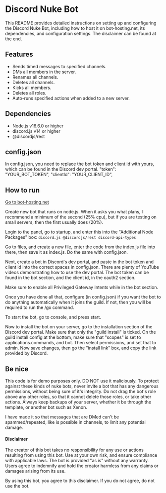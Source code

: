 
# Discord Nuke Bot

This README provides detailed instructions on setting up and configuring the Discord Nuke Bot, including how to host it on bot-hosting.net, its dependencies, and configuration settings. The disclaimer can be found at the end.



## Features

- Sends timed messages to specified channels.
- DMs all members in the server.
- Renames all channels.
- Deletes all channels.
- Kicks all members.
- Deletes all roles.
- Auto-runs specified actions when added to a new server.

## Dependencies


- Node.js v16.6.0 or higher
- discord.js v14 or higher
- @discordjs/rest
## config.json

In config.json, you need to replace the bot token and client id with yours, which can be found in the Discord dev portal.
    "token": "YOUR_BOT_TOKEN",
    "clientId": "YOUR_CLIENT_ID",
## How to run

[Go to bot-hosting.net](https://bot-hosting.net/?aff=935849927832109176)

Create new bot that runs on node.js.
When it asks you what plans, I recommend a minimum of the second (25% cpu), but if you are testing on small servers, then the first usually does (20%).

Login to the panel, go to startup, and enter this into the "Additional Node Packages" box: `discord.js @discordjs/rest discord-api-types`

Go to files, and create a new file, enter the code from the index.js file into there, then save it as index.js.
Do the same with config.json.

Next, create a bot in Discord's dev portal, and paste in the bot token and client id into the correct spaces in config.json. There are plenty of YouTube videos demonstrating how to use the dev portal. The bot token can be found in the bot section, and the client id, in the oauth2 section.

Make sure to enable all Privileged Gateway Intents while in the bot section.

Once you have done all that, configure (in config.json) if you want the bot to do anything automatically when it joins the guild. If not, then you will be required to run the /go command.

To start the bot, go to console, and press start.

Now to install the bot on your server, go to the installation section of the Discord dev portal. Make sure that only the "guild install" is ticked. On the guild install config at the bottom, make sure that "scopes" is set to applications.commands, and bot.
Then select permissions, and set that to admin. Now save changes, then go the "install link" box, and copy the link provided by Discord.


## Be nice

This code is for demo purposes only. DO NOT use it maliciously. To protect against these kinds of nuke bots, never invite a bot that has any dangerous permissions, without being sure of it's integrity. Do not drag the bot's role above any other roles, so that it cannot delete those roles, or take other actions. Always keep backups of your server, whether it be through the template, or another bot such as Xenon.

I have made it so that messages that are DMed can't be spammed/repeated, like is possible in channels, to limit any potential damage.

#### Disclaimer

The creator of this bot takes no responsibility for any use or actions resulting from using this bot. Use at your own risk, and ensure compliance with applicable laws. The bot is provided "as is" without any warranty. Users agree to indemnify and hold the creator harmless from any claims or damages arising from its use.

By using this bot, you agree to this disclaimer. If you do not agree, do not use the bot.
